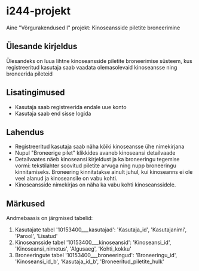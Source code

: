 ﻿# i244-projekt
Aine "Võrgurakendused I" projekt: Kinoseansside piletite broneerimine

## Ülesande kirjeldus
Ülesandeks on luua lihtne kinoseansside piletite broneerimise süsteem, kus registreeritud kasutaja saab vaadata olemasolevaid kinoseansse ning broneerida pileteid

## Lisatingimused
  * Kasutaja saab registreerida endale uue konto
  * Kasutaja saab end sisse logida

## Lahendus
  * Registreeritud kasutaja saab näha kõiki kinoseansse ühe nimekirjana
  * Nupul "Broneerige pilet" klikkides avaneb kinoseansi detailvaade
  * Detailvaates näeb kinoseansi kirjeldust ja ka broneeringu tegemise vormi: tekstilahter soovitud piletite arvuga ning nupp broneeringu kinnitamiseks. Broneering kinnitatakse ainult juhul, kui kinoseanns ei ole veel alanud ja kinoseansile on vabu kohti.
  * Kinoseansside nimekirjas on näha ka vabu kohti kinoseanssidele.

## Märkused
Andmebaasis on järgmised tabelid:

1. Kasutajate tabel '10153400___kasutajad':  'Kasutaja_id', 'Kasutajanimi', 'Parool', 'Lisatud'
1. Kinoseansside tabel  '10153400___kinoseansid': 'Kinoseansi_id', 'Kinoseansi_nimetus', 'Algusaeg', 'Kohti_kokku'
1. Broneeringute tabel '10153400___broneeringud': 'Broneeringu_id', 'Kinoseansi_id_b', 'Kasutaja_id_b', 'Broneeritud_piletite_hulk'